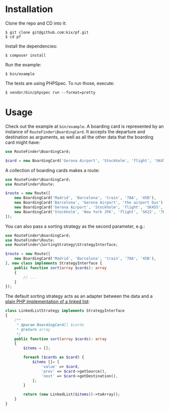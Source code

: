 # Installation
Clone the repo and CD into it:
```
$ git clone git@github.com:kix/pf.git 
$ cd pf
```
Install the dependencies:
```
$ composer install
```
Run the example:
```
$ bin/example
```

The tests are using PHPSpec. To run those, execute:
```
$ vendor/bin/phpspec run --format=pretty
```

# Usage
Check out the example at `bin/example`. A boarding card is represented by an instance of `RouteFinder\BoardingCard`. 
It accepts the departure and destination as arguments, as well as all the other data that the boarding card might have:

```php
use RouteFinder\BoardingCard;

$card = new BoardingCard('Gerona Airport', 'Stockholm', 'flight', 'SK455', '3A', '45B', 'Baggage drop at ticket counter 344');
```

A collection of boarding cards makes a route:

```php
use RouteFinder\BoardingCard;
use RouteFinder\Route;

$route = new Route([
    new BoardingCard('Madrid', 'Barcelona', 'train', '78A', '45B'),
    new BoardingCard('Barcelona', 'Gerona Airport', 'the airport bus'),
    new BoardingCard('Gerona Airport', 'Stockholm', 'flight', 'SK455', '3A', '45B', 'Baggage drop at ticket counter 344'),
    new BoardingCard('Stockholm', 'New York JFK', 'flight', 'SK22', '7B', '22', 'Baggage will we automatically transferred from your last leg'),
]);
```

You can also pass a sorting strategy as the second parameter, e.g.:

```php
use RouteFinder\BoardingCard;
use RouteFinder\Route;
use RouteFinder\SortingStrategy\StrategyInterface;

$route = new Route([
    new BoardingCard('Madrid', 'Barcelona', 'train', '78A', '45B'),
], new class implements StrategyInterface {
    public function sort(array $cards): array 
    {
        // ...
    }
});
```

The default sorting strategy acts as an adapter between the data and a [plain PHP implementation of a linked list](https://github.com/kix/pf/blob/master/src/Struct/LinkedList.php):

```php
class LinkedListStrategy implements StrategyInterface
{
    /**
     * @param BoardingCard[] $cards
     * @return array
     */
    public function sort(array $cards): array
    {
        $items = [];

        foreach ($cards as $card) {
            $items []= [
                'value' => $card,
                'prev' => $card->getSource(),
                'next' => $card->getDestination(),
            ];
        }

        return (new LinkedList($items))->toArray();
    }
}
```

